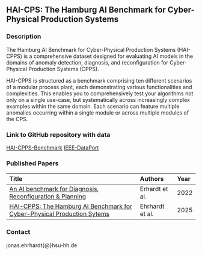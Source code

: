 ## HAI-CPS: The Hamburg AI Benchmark for Cyber-Physical Production Systems

### Description
The Hamburg AI Benchmark for Cyber-Physical Production Systems (HAI-CPPS) is a comprehensive dataset designed for evaluating AI models in the domains of anomaly detection, diagnosis, and reconfiguration for Cyber-Physical Production Systems (CPPS).

HAI-CPPS is structured as a benchmark comprising ten different scenarios of a modular process plant, each demonstrating various functionalities and complexities. This enables you to comprehensively test your algorithms not only on a single use-case, but systematically across increasingly complex examples within the same domain. Each scenario can feature multiple anomalies occurring within a single module or across multiple modules of the CPS.

### Link to GitHub repository with data
[HAI-CPPS-Benchmark](https://github.com/j-ehrhardt/hai-cps-benchmark)
[IEEE-DataPort](https://ieee-dataport.org/open-access/hai-cpps-hamburg-ai-benchmark-cyber-physical-production-sytems)

### Published Papers

| Title    | Authors       | Year |
|:-|:-|:-|
|[An AI benchmark for Diagnosis, Reconfiguration & Planning](https://www.researchgate.net/publication/361420268_An_AI_benchmark_for_Diagnosis_Reconfiguration_Planning) | Erhardt et al. | 2022 |
|[HAI-CPPS: The Hamburg AI Benchmark for Cyber-Physical Production Sytems](https://dx.doi.org/10.21227/5ewb-cn40)| Ehrhardt et al. | 2025 |


### Contact
jonas.ehrhardt{@}hsu-hh.de
